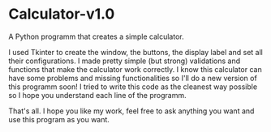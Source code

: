 # Calculator-v1.0
A Python programm that creates a simple calculator.

I used Tkinter to create the window, the buttons, the display label and set all their configurations. I made pretty simple (but strong) validations and functions that make the calculator work correctly. I know this calculator can have some problems and missing functionalities so I'll do a new version of this programm soon! I tried to write this code as the cleanest way possible so I hope you understand each line of the programm.

That's all. I hope you like my work, feel free to ask anything you want and use this program as you want.
